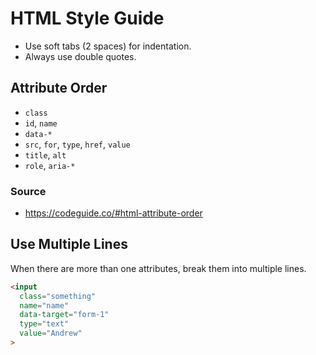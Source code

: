 # HTML Style Guide

- Use soft tabs (2 spaces) for indentation.
- Always use double quotes.

## Attribute Order

- `class`
- `id`, `name`
- `data-*`
- `src`, `for`, `type`, `href`, `value`
- `title`, `alt`
- `role`, `aria-*`

### Source
- https://codeguide.co/#html-attribute-order
  
## Use Multiple Lines

When there are more than one attributes, break them into multiple lines.

```html
<input
  class="something"
  name="name"
  data-target="form-1"
  type="text"
  value="Andrew"
>
```

